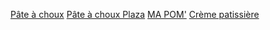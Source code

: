 [Pâte à choux](http://alak.github.io/bakeryblog/patisserie/2014/05/07/pate-a-choux)
[Pâte à choux Plaza](http://alak.github.io/bakeryblog/patisserie/2014/08/03/pate-a-choux-plaza)
[MA POM'](http://alak.github.io/bakeryblog/patisserie/2014/08/03/ma-pom)
[Crème patissière](http://alak.github.io/bakeryblog/patisserie/2014/05/07/creme-patissiere)
